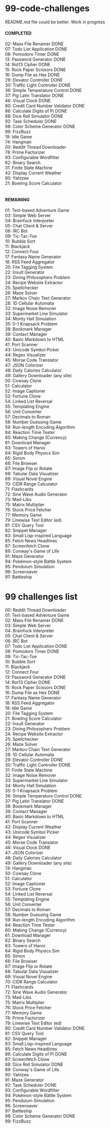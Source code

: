 # 99-code-challenges

README.md file could be better. Work in progress

#### <b>COMPLETED</b>

02: Mass File Renamer DONE <br />
07: Todo List Application DONE <br />
08: Pomodoro Timer DONE <br />
13: Password Generator DONE <br />
14: Rot13 Cipher DONE <br />
15: Rock Paper Scissors DONE <br />
16: Dump File as Hex DONE <br />
29: Elevator Controller DONE<br />
30: Traffic Light Controller DONE<br />
36: Simple Temperature Control DONE<br />
37: Pig Latin Translator DONE <br />
46: Visual Clock DONE<br />
80: Credit Card Number Validator DONE<br />
86: Calculate Digits of Pi DONE<br />
88: Dice Roll Simulator DONE<br />
92: Task Scheduler DONE<br />
98: Color Scheme Generator DONE<br />
99: FizzBuzz <br />
19: Idle Game <br />
74: Hangman <br />
00: Reddit Thread Downloader <br />
78: Prime Factorizer <br />
93: Configurable Wordfilter <br />
62: Binary Search <br />
31: Finite State Machine <br />
42: Display Current Weather <br />
90: Yahtzee <br />
21: Bowling Score Calculator <br />
<br />

#### <b>REMAINING</b>

01: Text-based Adventure Game <br />
03: Simple Web Server <br />
04: Brainfuck Interpreter <br />
05: Chat Client & Server <br />
06: IRC Bot <br />
09: Tic-Tac-Toe <br />
10: Bubble Sort <br />
11: Blackjack <br />
12: Connect Four <br />
17: Fantasy Name Generator <br />
18: RSS Feed Aggregator <br />
20: File Tagging System <br />
22: Insult Generator <br />
23: Dining Philosophers Problem <br />
24: Recipe Website Extractor <br />
25: Spellchecker <br />
26: Maze Solver <br />
27: Markov Chain Text Generator <br />
28: 1D Cellular Automata <br />
32: Image Noise Remover <br />
33: Supermarket Line Simulator <br />
34: Monty Hall Simulation <br />
35: 0-1 Knapsack Problem <br />
38: Bookmark Manager <br />
39: Contact Manager <br />
40: Basic Markdown to HTML <br />
41: Port Scanner <br />
43: Unicode Symbol Picker <br />
44: Regex Visualizer <br />
45: Morse Code Translator <br />
47: JSON Colorizer <br />
48: Daily Calories Calculator <br />
49: Gallery Downloader (any site) <br />
50: Cowsay Clone <br />
51: Calculator <br />
52: Image Captioner <br />
53: Fortune Clone <br />
54: Linked List Reversal <br />
55: Templating Engine <br />
56: Unit Converter <br />
57: Decimals to Roman <br />
58: Number Guessing Game <br />
59: Run-length Encoding Algorithm <br />
84: Reaction Time Tester <br />
60: Making Change (Currency) <br />
61: Download Manager <br />
63: Towers of Hanoi <br />
64: Rigid Body Physics Sim <br />
65: Simon <br />
66: File Browser <br />
67: Image Flip or Rotate <br />
68: Tabular Data Visualizer <br />
69: Visual Novel Engine <br />
70: CIDR Range Calculator <br />
71: Flashcards <br />
72: Sine Wave Audio Generator <br />
73: Mad-Libs <br />
75: Matrix Multiplier <br />
76: Stock Price Fetcher <br />
77: Memory Game <br />
79: Linewise Text Editor (ed) <br />
81: CSV Query Tool <br />
82: Snippet Manager <br />
83: Small Lisp-inspired Language <br />
85: Fetch News Headlines <br />
87: Screenfetch Clone <br />
89: Conway's Game of Life <br />
91: Maze Generator <br />
94: Pokémon-style Battle System <br />
95: Pendulum Simulation <br />
96: Screensaver <br />
97: Battleship <br />

# 99 challenges list

00: Reddit Thread Downloader <br />
01: Text-based Adventure Game <br />
02: Mass File Renamer DONE <br />
03: Simple Web Server <br />
04: Brainfuck Interpreter <br />
05: Chat Client & Server <br />
06: IRC Bot <br />
07: Todo List Application DONE <br />
08: Pomodoro Timer DONE <br />
09: Tic-Tac-Toe <br />
10: Bubble Sort <br />
11: Blackjack <br />
12: Connect Four <br />
13: Password Generator DONE <br />
14: Rot13 Cipher DONE <br />
15: Rock Paper Scissors DONE <br />
16: Dump File as Hex DONE <br />
17: Fantasy Name Generator <br />
18: RSS Feed Aggregator <br />
19: Idle Game <br />
20: File Tagging System <br />
21: Bowling Score Calculator <br />
22: Insult Generator <br />
23: Dining Philosophers Problem <br />
24: Recipe Website Extractor <br />
25: Spellchecker <br />
26: Maze Solver <br />
27: Markov Chain Text Generator <br />
28: 1D Cellular Automata <br />
29: Elevator Controller DONE<br />
30: Traffic Light Controller DONE<br />
31: Finite State Machine <br />
32: Image Noise Remover <br />
33: Supermarket Line Simulator <br />
34: Monty Hall Simulation <br />
35: 0-1 Knapsack Problem <br />
36: Simple Temperature Control DONE<br />
37: Pig Latin Translator DONE <br />
38: Bookmark Manager <br />
39: Contact Manager <br />
40: Basic Markdown to HTML <br />
41: Port Scanner <br />
42: Display Current Weather <br />
43: Unicode Symbol Picker <br />
44: Regex Visualizer <br />
45: Morse Code Translator <br />
46: Visual Clock DONE<br />
47: JSON Colorizer <br />
48: Daily Calories Calculator <br />
49: Gallery Downloader (any site) <br />
74: Hangman <br />
50: Cowsay Clone <br />
51: Calculator <br />
52: Image Captioner <br />
53: Fortune Clone <br />
54: Linked List Reversal <br />
55: Templating Engine <br />
56: Unit Converter <br />
57: Decimals to Roman <br />
58: Number Guessing Game <br />
59: Run-length Encoding Algorithm <br />
84: Reaction Time Tester <br />
60: Making Change (Currency) <br />
61: Download Manager <br />
62: Binary Search <br />
63: Towers of Hanoi <br />
64: Rigid Body Physics Sim <br />
65: Simon <br />
66: File Browser <br />
67: Image Flip or Rotate <br />
68: Tabular Data Visualizer <br />
69: Visual Novel Engine <br />
70: CIDR Range Calculator <br />
71: Flashcards <br />
72: Sine Wave Audio Generator <br />
73: Mad-Libs <br />
75: Matrix Multiplier <br />
76: Stock Price Fetcher <br />
77: Memory Game <br />
78: Prime Factorizer <br />
79: Linewise Text Editor (ed) <br />
80: Credit Card Number Validator DONE<br />
81: CSV Query Tool <br />
82: Snippet Manager <br />
83: Small Lisp-inspired Language <br />
85: Fetch News Headlines <br />
86: Calculate Digits of Pi DONE<br />
87: Screenfetch Clone <br />
88: Dice Roll Simulator DONE<br />
89: Conway's Game of Life <br />
90: Yahtzee <br />
91: Maze Generator <br />
92: Task Scheduler DONE<br />
93: Configurable Wordfilter <br />
94: Pokémon-style Battle System <br />
95: Pendulum Simulation <br />
96: Screensaver <br />
97: Battleship <br />
98: Color Scheme Generator DONE<br />
99: FizzBuzz <br />
